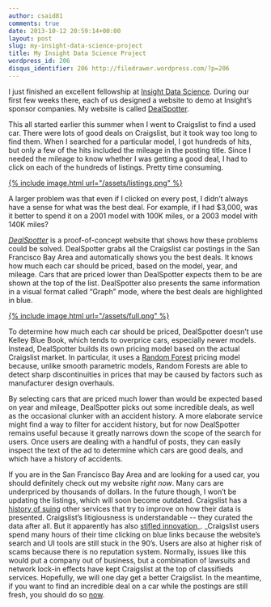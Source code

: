 ```yaml
---
author: csaid81
comments: true
date: 2013-10-12 20:59:14+00:00
layout: post
slug: my-insight-data-science-project
title: My Insight Data Science Project
wordpress_id: 206
disqus_identifier: 206 http://filedrawer.wordpress.com/?p=206
---
```


I just finished an excellent fellowship at [Insight Data Science](http://insightdatascience.com/). During our first few weeks there, each of us designed a website to demo at Insight’s sponsor companies. My website is called [DealSpotter](http://www.dealspotter.info).

This all started earlier this summer when I went to Craigslist to find a used car. There were lots of good deals on Craigslist, but it took way too long to find them. When I searched for a particular model, I got hundreds of hits, but only a few of the hits included the mileage in the posting title. Since I needed the mileage to know whether I was getting a good deal, I had to click on each of the hundreds of listings. Pretty time consuming.


[{% include image.html url="/assets/listings.png" %}](http://www.dealspotter.info)

A larger problem was that even if I clicked on every post, I didn’t always have a sense for what was the best deal. For example, if I had $3,000, was it better to spend it on a 2001 model with 100K miles, or a 2003 model with 140K miles?

[_DealSpotter_](http://www.dealspotter.info) is a proof-of-concept website that shows how these problems could be solved. DealSpotter grabs all the Craigslist car postings in the San Francisco Bay Area and automatically shows you the best deals. It knows how much each car should be priced, based on the model, year, and mileage. Cars that are priced lower than DealSpotter expects them to be are shown at the top of the list. DealSpotter also presents the same information in a visual format called “Graph” mode, where the best deals are highlighted in blue.


[{% include image.html url="/assets/full.png" %}](http://www.dealspotter.info)


To determine how much each car should be priced, DealSpotter doesn’t use Kelley Blue Book, which tends to overprice cars, especially newer models. Instead, DealSpotter builds its own pricing model based on the actual Craigslist market. In particular, it uses a [Random Forest](http://en.wikipedia.org/wiki/Random_forest) pricing model because, unlike smooth parametric models, Random Forests are able to detect sharp discontinuities in prices that may be caused by factors such as manufacturer design overhauls.

By selecting cars that are priced much lower than would be expected based on year and mileage, DealSpotter picks out some incredible deals, as well as the occasional clunker with an accident history. A more elaborate service might find a way to filter for accident history, but for now DealSpotter remains useful because it greatly narrows down the scope of the search for users. Once users are dealing with a handful of posts, they can easily inspect the text of the ad to determine which cars are good deals, and which have a history of accidents.

If you are in the San Francisco Bay Area and are looking for a used car, you should definitely check out my website _right now_. Many cars are underpriced by thousands of dollars. In the future though, I won’t be updating the listings, which will soon become outdated. Craigslist has a [history of suing](http://news.cnet.com/8301-1023_3-57479344-93/craigslist-sues-padmapper-for-mass-harvesting-listings/) other services that try to improve on how their data is presented. Craigslist’s litigiousness is understandable -- they curated the data after all. But it apparently has also [stifled innovation](http://bits.blogs.nytimes.com/2012/07/29/when-craigslist-blocks-innovations-disruptions/?_r=0)_. _Craigslist users spend many hours of their time clicking on blue links because the website’s search and UI tools are still stuck in the 90’s. Users are also at higher risk of scams because there is no reputation system. Normally, issues like this would put a company out of business, but a combination of lawsuits and network lock-in effects have kept Craigslist at the top of classifieds services. Hopefully, we will one day get a better Craigslist. In the meantime, if you want to find an incredible deal on a car while the postings are still fresh, you should do so [now](http://www.dealspotter.info).
